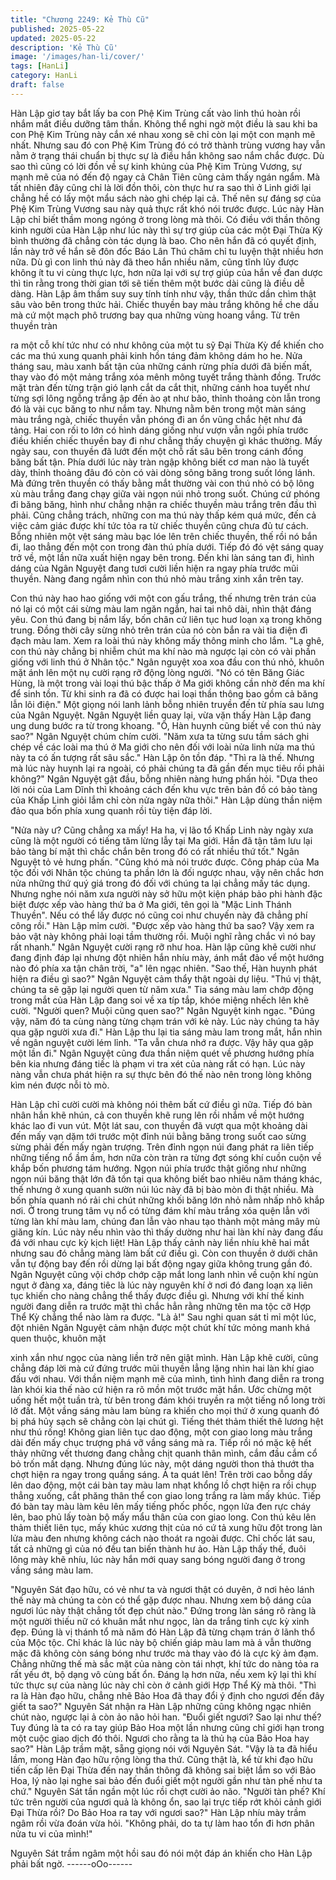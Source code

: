 ```yaml
---
title: "Chương 2249: Kẻ Thù Cũ"
published: 2025-05-22
updated: 2025-05-22
description: 'Kẻ Thù Cũ'
image: '/images/han-li/cover/'
tags: [HanLi]
category: HanLi
draft: false
---
```


Hàn Lập giơ tay bắt lấy ba con Phệ Kim Trùng cất vào linh thú
hoàn rồi nhắm mắt điều dưỡng tâm thần.
Không thể nghi ngờ một điều là sau khi ba con Phệ Kim Trùng
này cắn xé nhau xong sẽ chỉ còn lại một con mạnh mẽ nhất.
Nhưng sau đó con Phệ Kim Trùng đó có trở thành trùng vương
hay vẫn nằm ở trạng thái chuẩn bị thực sự là điều hắn không sao
nắm chắc được.
Dù sao thì cũng có lời đồn về sự kinh khủng của Phệ Kim Trùng
Vương, sự mạnh mẽ của nó đến độ ngay cả Chân Tiên cũng cảm
thấy ngán ngẩm. Mà tất nhiên đây cũng chỉ là lời đồn thôi, còn
thực hư ra sao thì ở Linh giới lại chẳng hề có lấy một mẩu sách
nào ghi chép lại cả. Thế nên sự đáng sợ của Phệ Kim Trùng
Vương sau này quả thực rất khó nói trước được.
Lúc này Hàn Lập chỉ biết thầm mong ngóng ở trong lòng mà thôi.
Có điều với thần thông kinh người của Hàn Lập như lúc này thì
sự trợ giúp của các một Đại Thừa Kỳ bình thường đã chẳng còn
tác dụng là bao. Cho nên hắn đã có quyết định, lần này trở về hắn
sẽ đôn đốc Báo Lân Thú chăm chỉ tu luyện thật nhiều hơn nữa.
Dù gì con linh thú này đã theo hắn nhiều năm, cũng tĩnh lũy được
không ít tu vi cùng thực lực, hơn nữa lại với sự trợ giúp của hắn
về đan dược thì tin rằng trong thời gian tới sẽ tiến thêm một bước
dài cũng là điều dễ dàng.
Hàn Lập âm thầm suy suy tính tính như vậy, thần thức dần chìm
thật sâu vào bên trong thức hải.
Chiếc thuyền bay màu trắng không hề che dấu mà cứ một mạch
phô trương bay qua những vùng hoang vắng. Từ trên thuyền tràn

ra một cỗ khí tức như có như không của một tu sỹ Đại Thừa Kỳ
để khiến cho các ma thú xung quanh phải kinh hồn táng đảm
không dám ho he.
Nửa tháng sau, màu xanh bất tận của những cánh rừng phía
dưới đã biến mất, thay vào đó một mảng trắng xóa mênh mông
tuyết trắng thành đồng.
Trước mặt tràn đến từng trận gió lạnh cắt da cắt thịt, những cánh
hoa tuyết như từng sợi lông ngỗng trắng ập đến ào ạt như bão,
thỉnh thoảng còn lẫn trong đó là vài cục băng to như nắm tay.
Nhưng nằm bên trong một màn sáng màu trắng ngà, chiếc thuyền
vẫn phóng đi an ổn vũng chắc hệt như đá tảng.
Hai con rối to lớn có hình dáng giống như vượn vẫn ngồi phía
trước điều khiến chiếc thuyền bay đi như chẳng thấy chuyện gì
khác thường.
Mấy ngày sau, con thuyền đã lướt đến một chỗ rất sâu bên trong
cánh đồng băng bất tận. Phía dưới lúc này tràn ngập không biết
cơ man nào là tuyết dày, thỉnh thoảng đâu đó còn có vài dòng
sông băng trong suốt lóng lánh.
Mà đứng trên thuyền có thấy bằng mắt thường vài con thú nhỏ có
bộ lông xù màu trắng đang chạy giữa vài ngọn núi nhỏ trong suốt.
Chúng cứ phóng đi băng băng, hình như chẳng nhận ra chiếc
thuyền màu trắng trên đầu thì phải.
Cũng chẳng trách, những con ma thú này thấp kém quá mức, đến
cả việc cảm giác được khí tức tỏa ra từ chiếc thuyền cũng chưa
đủ tư cách.
Bỗng nhiên một vệt sáng màu bạc lóe lên trên chiếc thuyền, thế
rồi nó bắn đi, lao thẳng đến một con trong đàn thú phía dưới. Tiếp
đó đó vệt sáng quay trở về, một lần nữa xuất hiện ngay bên trong.
Đến khi làn sáng tan đi, hình dáng của Ngân Nguyệt đang tươi
cười liền hiện ra ngay phía trước mũi thuyền. Nàng đang ngắm
nhìn con thú nhỏ màu trắng xinh xắn trên tay.

Con thú này hao hao giống với một con gấu trắng, thế nhưng trên
trán của nó lại có một cái sừng màu lam ngăn ngắn, hai tai nhô
dài, nhìn thật đáng yêu.
Con thú đang bị nắm lấy, bốn chân cứ liên tục huơ loạn xạ trong
không trung. Đồng thời cây sừng nhỏ trên trán của nó còn bắn ra
vài tia điện đì đạch màu lam. Xem ra loài thú này không mấy
thông minh cho lắm.
"Lạ ghê, con thú này chẳng bị nhiễm chút ma khí nào mà ngược
lại còn có vài phần giống với linh thú ở Nhân tộc." Ngân nguyệt
xoa xoa đầu con thú nhỏ, khuôn mặt ánh lên một nụ cười rạng rỡ
động lòng người.
"Nó có tên Băng Giác Hùng, là một trong vài loại thú bậc thấp ở
Ma giới không cần nhờ đến ma khí để sinh tồn. Từ khi sinh ra đã
có được hai loại thần thông bao gồm cả băng lẫn lôi điện." Một
giọng nói lanh lảnh bỗng nhiên truyền đến từ phía sau lưng của
Ngân Nguyệt.
Ngân Nguyệt liền quay lại, vừa vặn thấy Hàn Lập đang ung dung
bước ra từ trong khoang.
"Ô, Hàn huynh cũng biết về con thú này sao?" Ngân Nguyệt chúm
chím cười.
"Năm xưa ta từng sưu tầm sách ghi chép về các loài ma thú ở Ma
giới cho nên đối với loài nửa linh nửa ma thú này ta có ấn tượng
rất sâu sắc." Hàn Lập ôn tồn đáp.
"Thì ra là thế. Nhưng mà lúc này huynh lại ra ngoài, có phải chúng
ta đã gần đến mục tiêu rồi phải không?" Ngân Nguyệt gật đầu,
bỗng nhiên nàng hưng phấn hỏi.
"Dựa theo lời nói của Lam Dĩnh thì khoảng cách đến khu vực trên
bản đồ có bảo tàng của Khấp Linh giỏi lắm chỉ còn nửa ngày nữa
thôi." Hàn Lập dùng thần niệm đảo qua bốn phía xung quanh rồi
tùy tiện đáp lời.

"Nửa này ư? Cũng chẳng xa mấy! Ha ha, vị lão tổ Khấp Linh này
ngày xưa cũng là một người có tiếng tăm lừng lẫy tại Ma giới. Hắn
đã tận tâm lưu lại bảo tàng bí mật thì chắc chắn bên trong đó có
rất nhiều thứ tốt." Ngân Nguyệt tỏ vẻ hưng phấn.
"Cũng khó mà nói trước được. Công pháp của Ma tộc đối với
Nhân tộc chúng ta phần lớn là đối ngược nhau, vậy nên chắc hơn
nửa những thứ quý giá trong đó đối với chúng ta lại chẳng mấy
tác dụng. Nhưng nghe nói năm xưa người này sở hữu một kiện
pháp bảo phi hành đặc biệt được xếp vào hàng thứ ba ở Ma giới,
tên gọi là "Mặc Linh Thánh Thuyền". Nếu có thể lấy được nó cũng
coi như chuyến này đã chẳng phí công rồi." Hàn Lập mỉm cười.
"Được xếp vào hàng thứ ba sao? Vậy xem ra bảo vật này không
phải loại tầm thường rồi. Muội nghĩ rằng chắc vì nó bay rất
nhanh." Ngân Nguyệt cười rạng rỡ như hoa.
Hàn lập cũng khẽ cười như đang định đáp lại nhưng đột nhiên
hắn nhíu mày, ánh mắt đảo vể một hướng nào đó phía xa tận
chân trời, "a" lên ngạc nhiên.
"Sao thế, Hàn huynh phát hiện ra điều gì sao?" Ngân Nguyệt cảm
thẩy thật ngoài dự liệu.
"Thú vị thật, chúng ta sẽ gặp lại người quen từ năm xưa." Tia
sáng màu lam chớp động trong mắt của Hàn Lập đang soi về xa
típ tắp, khóe miệng nhếch lên khẽ cười.
"Người quen? Muội cũng quen sao?" Ngân Nguyệt kinh ngạc.
"Đúng vậy, năm đó ta cùng nàng từng chạm trán với kẻ này. Lúc
này chúng ta hãy qua gặp người xưa đi." Hàn Lập thu lại tia sáng
màu lam trong mắt, hắn nhìn về ngân nguyệt cười lém lỉnh.
"Ta vẫn chưa nhớ ra được. Vậy hãy qua gặp một lần đi." Ngân
Nguyệt cũng đưa thần niệm quét về phương hướng phía bên kia
nhưng đáng tiếc là phạm vi tra xét của nàng rất có hạn. Lúc này
nàng vẫn chưa phát hiện ra sự thực bên đó thế nào nên trong
lòng không kìm nén được nỗi tò mò.

Hàn Lập chỉ cười cười mà không nói thêm bất cứ điều gì nữa.
Tiếp đó bàn nhân hắn khẽ nhún, cả con thuyền khẽ rung lên rồi
nhắm về một hướng khác lao đi vun vút.
Một lát sau, con thuyền đã vượt qua một khoảng dài đến mấy vạn
dặm tới trước một đỉnh núi bằng băng trong suốt cao sừng sừng
phải đến mấy ngàn trượng.
Trên đỉnh ngọn núi đang phát ra liên tiếp những tiếng nổ ầm ầm,
hơn nữa còn tràn ra từng đợt sóng khí cuồn cuộn về khắp bốn
phương tám hướng.
Ngọn núi phía trước thật giống như những ngọn núi băng thật lớn
đã tồn tại qua không biết bao nhiêu năm tháng khác, thế nhưng ở
xung quanh sườn núi lúc này đã bị bào mòn đi thật nhiều. Mà bốn
phía quanh nó rải chi chút những khối băng lớn nhỏ nằm nhấp
nhô khắp nơi.
Ở trong trung tâm vụ nổ có từng đám khí màu trắng xóa quện lẫn
với từng làn khí màu lam, chúng đan lẫn vào nhau tạo thành một
mảng mây mù giăng kín. Lúc này nếu nhìn vào thì thấy dường
như hai làn khí này đang đấu đá với nhau cực kỳ kịch liệt!
Hàn Lập thấy cảnh này liền nhíu khẽ hai mắt nhưng sau đó chẳng
màng làm bất cứ điều gì. Còn con thuyền ở dưới chân vẫn tự
động bay đến rồi dừng lại bất động ngay giữa không trung gần
đó.
Ngân Nguyệt cũng vội chớp chớp cặp mắt long lanh nhìn về cuộn
khí ngùn ngụt ở đàng xa, đáng tiêc là lúc này nguyên khí ở nơi đó
đang loạn xạ liên tục khiến cho nàng chẳng thể thấy được điều gì.
Nhưng với khí thế kinh người đang diễn ra trước mặt thì chắc hẳn
rằng những tên ma tộc cỡ Hợp Thể Kỳ chẳng thể nào làm ra
được.
"Là ả!"
Sau nghi quan sát tỉ mỉ một lúc, đột nhiên Ngân Nguyệt cảm nhận
được một chút khí tức mỏng manh khá quen thuộc, khuôn mặt

xinh xắn như ngọc của nàng liền trở nên giật mình.
Hàn Lập khẽ cười, cũng chẳng đáp lời mà cứ đứng trước mũi
thuyền lẳng lặng nhìn hai làn khí giao đấu với nhau. Với thần
niệm mạnh mẽ của mình, tình hình đang diễn ra trong làn khói kia
thế nào cứ hiện ra rõ mồn một trước mặt hắn.
Ước chừng một uống hết một tuần trà, từ bên trong đám khói
truyền ra một tiếng nổ long trời lở đất. Một vầng sáng màu lam
bùng ra khiến cho mọi thứ ở xung quanh đó bị phá hủy sạch sẽ
chẳng còn lại chút gì.
Tiếng thét thảm thiết thê lương hệt như thú rống!
Không gian liên tục dao động, một con giao long màu trắng dài
đến mấy chục trượng phá vỡ vầng sáng mà ra. Tiếp rồi nó mặc
kệ hết thảy những vết thương đang chằng chịt quanh thân mình,
cắm đầu cắm cổ bỏ trốn mất dạng.
Nhưng đúng lúc này, một dáng người thon thả thướt tha chợt hiện
ra ngay trong quầng sáng. Ả ta quát lên!
Trên trời cao bỗng dấy lên dao động, một cái bàn tay màu lam
nhạt khổng lồ chợt hiện ra rồi chụp thẳng xuống, cắt phăng thân
thể con giao long trắng ra làm mấy khúc.
Tiếp đó bàn tay màu làm kêu lên mấy tiếng phốc phốc, ngọn lửa
đen rực cháy lên, bao phủ lấy toàn bộ mấy mẩu thân của con giao
long.
Con thú kêu lên thảm thiết liên tục, mấy khúc xương thịt của nó
cứ tả xung hữu đột trong làn lửa màu đen nhưng không cách nào
thoát ra ngoài được.
Chỉ chốc lát sau, tất cả những gì của nó đều tan biến thành hư
ảo.
Hàn Lập thấy thế, đuôi lông mày khẽ nhíu, lúc này hắn mới quay
sang bóng người đang ở trong vầng sáng màu lam.

"Nguyên Sát đạo hữu, có vẻ như ta và ngươi thật có duyên, ở nơi
hẻo lánh thế này mà chúng ta còn có thể gặp được nhau. Nhưng
xem bộ dáng của ngươi lúc này thật chẳng tốt đẹp chút nào."
Đứng trong làn sáng rõ ràng là một người thiếu nữ có khuân mắt
như ngọc, làn da trắng tinh cực kỳ xinh đẹp.
Đúng là vị thánh tổ mà năm đó Hàn Lập đã từng chạm trán ở lãnh
thổ của Mộc tộc.
Chỉ khác là lúc này bộ chiến giáp màu lam mà ả vẫn thường mặc
đã không còn sáng bóng như trước mà thay vào đó là cực kỳ ảm
đạm. Chẳng những thế mà sắc mặt của nàng còn tái nhợt, khí tức
do nàng tỏa ra rất yếu ớt, bộ dạng vô cùng bất ổn. Đáng lạ hơn
nữa, nếu xem kỹ lại thì khí tức thực sự của nàng lúc này chỉ còn
ở cảnh giới Hợp Thể Kỳ mà thôi.
"Thì ra là Hàn đạo hữu, chẳng nhẽ Bảo Hoa đã thay đổi ý định
cho ngươi đến đây giết ta sao?" Nguyên Sát nhận ra Hàn Lập
những cũng không ngạc nhiên chút nào, ngược lại ả còn ảo não
hỏi han.
"Đuổi giết ngươi? Sao lại như thế? Tuy đúng là ta có ra tay giúp
Bảo Hoa một lần nhưng cũng chỉ giới hạn trong một cuộc giao
dịch đó thôi. Ngươi cho rằng ta là thủ hạ của Bảo Hoa hay sao?"
Hàn Lập trầm mặt, sẵng giọng nói với Nguyên Sát.
"Vậy là ta đã hiểu lầm, mong Hàn đạo hữu rộng lòng tha thứ.
Cũng thật là, kể từ khi đạo hữu tiến cấp lên Đại Thừa đến nay
thần thông đã không sai biệt lắm so với Bảo Hoa, lý nào lại nghe
sai bảo đến đuổi giết một người gần như tàn phế như ta chứ."
Nguyên Sát tần ngần một lúc rồi chợt cười ảo não.
"Người tàn phế? Khí tức trên người của ngươi quả là không ổn,
sao lại trực tiếp rớt khỏi cảnh giới Đại Thừa rồi? Do Bảo Hoa ra
tay với ngươi sao?" Hàn Lập nhíu mày trầm ngâm rồi vừa đoán
vừa hỏi.
"Không phải, do ta tự làm hao tổn đi hơn phân nửa tu vi của
mình!"

Nguyên Sát trầm ngâm một hồi sau đó nói một đáp án khiến cho
Hàn Lập phải bất ngờ.
------oOo------
